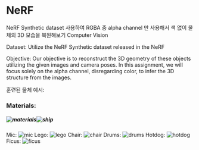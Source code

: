 # NeRF
NeRF Synthetic dataset 사용하여 RGBA 중 alpha channel 만 사용해서 색 없이 물체의 3D 모습을 복원해보기
Computer Vision

Dataset:
Utilize the NeRF Synthetic dataset released in the NeRF

Objective:
Our objective is to reconstruct the 3D geometry of these objects utilizing the given images and camera poses. In this assignment, we will focus solely on the alpha channel, disregarding color, to infer the 3D structure from the images.

훈련된 물체 예시:

### Materials:
##### ![materials](https://github.com/jungihong10/NeRF/assets/68961983/ddfa02cc-9c21-42e6-a4c9-1ff3033e7309)![ship](https://github.com/jungihong10/NeRF/assets/68961983/eeb0f193-fdfb-465d-bb55-12fc966feb47)
Mic:
![mic](https://github.com/jungihong10/NeRF/assets/68961983/a8cc19fe-fc9a-4a73-80cc-3dd682f5cfb7)
Lego:
![lego](https://github.com/jungihong10/NeRF/assets/68961983/bfd033e5-8f4b-43fa-9ecf-53daa12615ce)
Chair:
![chair](https://github.com/jungihong10/NeRF/assets/68961983/44af6c2f-5c6f-4c36-aab2-32e7b035c06d)
Drums:
![drums](https://github.com/jungihong10/NeRF/assets/68961983/a656fa22-47dc-40ea-a377-2101c0836cfd)
Hotdog:
![hotdog](https://github.com/jungihong10/NeRF/assets/68961983/030b6f2b-666b-4f18-a316-8e4dffb0de21)
Ficus:
![ficus](https://github.com/jungihong10/NeRF/assets/68961983/99629b08-3777-460d-b30c-82b96c520180)
